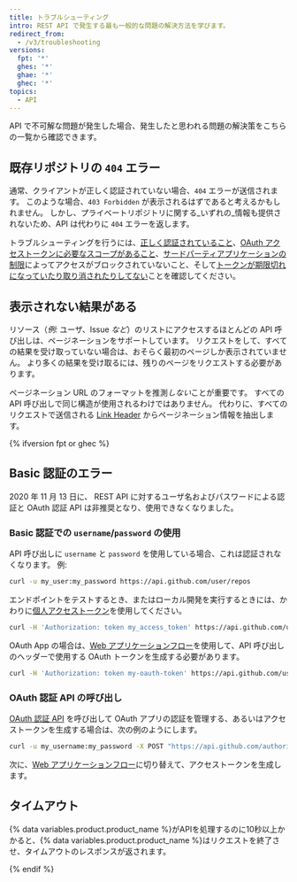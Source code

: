 ```yaml
---
title: トラブルシューティング
intro: REST API で発生する最も一般的な問題の解決方法を学びます。
redirect_from:
  - /v3/troubleshooting
versions:
  fpt: '*'
  ghes: '*'
  ghae: '*'
  ghec: '*'
topics:
  - API
---
```




API で不可解な問題が発生した場合、発生したと思われる問題の解決策をこちらの一覧から確認できます。

## 既存リポジトリの `404` エラー

通常、クライアントが正しく認証されていない場合、`404` エラーが送信されます。 このような場合、`403 Forbidden` が表示されるはずであると考えるかもしれません。 しかし、プライベートリポジトリに関する_いずれの_情報も提供されないため、API は代わりに `404` エラーを返します。

トラブルシューティングを行うには、[正しく認証されていること](/guides/getting-started/)、[OAuth アクセストークンに必要なスコープがあること](/apps/building-oauth-apps/understanding-scopes-for-oauth-apps/)、[サードパーティアプリケーションの制限][oap-guide]によってアクセスがブロックされていないこと、そして[トークンが期限切れになっていたり取り消されたりしてない](/github/authenticating-to-github/keeping-your-account-and-data-secure/token-expiration-and-revocation)ことを確認してください。

## 表示されない結果がある

リソース（_例:_ ユーザ、Issue _など_）のリストにアクセスするほとんどの API 呼び出しは、ページネーションをサポートしています。 リクエストをして、すべての結果を受け取っていない場合は、おそらく最初のページしか表示されていません。 より多くの結果を受け取るには、残りのページをリクエストする必要があります。

ページネーション URL のフォーマットを推測*しない*ことが重要です。 すべての API 呼び出しで同じ構造が使用されるわけではありません。 代わりに、すべてのリクエストで送信される [Link Header](/rest#pagination) からページネーション情報を抽出します。

{% ifversion fpt or ghec %}
## Basic 認証のエラー

2020 年 11 月 13 日に、 REST API に対するユーザ名およびパスワードによる認証と OAuth 認証 API は非推奨となり、使用できなくなりました。

### Basic 認証での `username`/`password` の使用

API 呼び出しに `username` と `password` を使用している場合、これは認証されなくなります。 例:

```bash
curl -u my_user:my_password https://api.github.com/user/repos
```

エンドポイントをテストするとき、またはローカル開発を実行するときには、かわりに[個人アクセストークン](/github/authenticating-to-github/creating-a-personal-access-token-for-the-command-line)を使用してください。

```bash
curl -H 'Authorization: token my_access_token' https://api.github.com/user/repos
```

OAuth App の場合は、[Web アプリケーションフロー](/apps/building-oauth-apps/authorizing-oauth-apps/#web-application-flow)を使用して、API 呼び出しのヘッダーで使用する OAuth トークンを生成する必要があります。

```bash
curl -H 'Authorization: token my-oauth-token' https://api.github.com/user/repos
```

### OAuth 認証 API の呼び出し

[OAuth 認証 API](/enterprise-server/rest/reference/oauth-authorizations) を呼び出して OAuth アプリの認証を管理する、あるいはアクセストークンを生成する場合は、次の例のようにします。

```bash
curl -u my_username:my_password -X POST "https://api.github.com/authorizations" -d '{"scopes":["public_repo"], "note":"my token", "client_id":"my_client_id", "client_secret":"my_client_secret"}'
```

次に、[Web アプリケーションフロー](/apps/building-oauth-apps/authorizing-oauth-apps/#web-application-flow)に切り替えて、アクセストークンを生成します。

## タイムアウト

{% data variables.product.product_name %}がAPIを処理するのに10秒以上かかると、{% data variables.product.product_name %}はリクエストを終了させ、タイムアウトのレスポンスが返されます。

{% endif %}

[oap-guide]: https://developer.github.com/changes/2015-01-19-an-integrators-guide-to-organization-application-policies/
